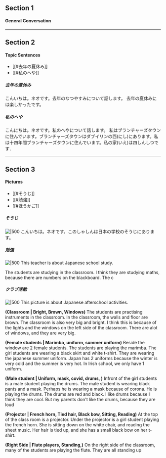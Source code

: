 ## Section 1
#### General Conversation


****
## Section 2
#### Topic Sentences
- [[#去年の夏休み]]
- [[#私のへや]]

##### 去年の夏休み 
こんいちは。ネオです。去年のなつやすみについて話します。
去年の夏休みには楽しかったです。

##### 私のへや
こんにちは。ネオです。私のへやについて話します。
私はブランチャーズタウンに住んでいます。ブランチャーズタウンはダブイリンの西(にし)にあります。私は十四年間ブランチャーズタウンに住んでいます。私の家(いえ)は四しんしつです．


****
## Section 3
#### Pictures
- [[#そうじ]]
- [[#勉強]]
- [[#ほうかご]]

##### そうじ
![|500](https://i.imgur.com/w9QSjKE.jpeg)
こんいちは。ネオです。このしゃしんは日本の学校のそうじにあります。


##### 勉強
![|500](https://i.imgur.com/QgBxCdO.jpeg)
This teacher is about Japanese school study.

The students are studying in the classroom. I think they are studying maths, because there are numbers on the blackboard. The c


##### クラブ活動
![|500](https://i.imgur.com/4z4hWAe.jpg)
This picture is about Japanese afterschool activities.

**(Classroom | Bright, Brown, Windows)**
The students are practising instruments in the classroom. In the classroom, the walls and floor are brown. The classroom is also very big and bright. I think this is because of the lights and the windows on the left side of the classroom. There are alot of windows, and they are very big. 

**(Female students | Marimba, uniform, summer uniform)**
Beside the window are 2 female students. The students are playing the marimba. The girl students are wearing a black skirt and white t-shirt. They are wearing the japanese summer uniform. Japan has 2 uniforms because the winter is very cold and the summer is very hot. In Irish school, we only have 1 uniform. 

**(Male student | Uniform, mask, covid, drums, )**
Infront of the girl students is a male student playing the drums. The male student is wearing black pants and a mask. Perhaps he is wearing a mask because of corona. He is playing the drums. The drums are red and black. I like drums because I think they are cool. But my parents don't like the drums, because they are loud

**(Projector | French horn, Tied hair, Black bow, Sitting, Reading)**
At the top of the class room is a projector. Under the projector is a girl student playing the french horn. She is sitting down on the white chair, and reading the sheet music. Her hair is tied up, and she has a small black bow on her t-shirt.

**(Right Side | Flute players, Standing,)**
On the right side of the classroom, many of the students are playing the flute. They are all standing up

